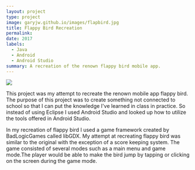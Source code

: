 ```yaml
---
layout: project
type: project
image: garyjw.github.io/images/flapbird.jpg
title: Flappy Bird Recreation
permalink:
date: 2017
labels:
  - Java
  - Android
  - Android Studio
summary: A recreation of the renown flappy bird mobile app.
---
```


<img class="ui medium right floated rounded image" src="garyjw.github.io/images/flapbird.jpg">

This project was my attempt to recreate the renown mobile app flappy bird. The purpose of this project was to create something not connected to school so that I can put the knowledge I've learned in class in practice. So instead of using Eclipse I used Android Studio and looked up how to utilize the tools offered in Android Studio.

In my recreation of flappy bird I used a game framework created by BadLogicGames called libGDX. My attempt at recreating flappy bird was similar to the original with the exception of a score keeping system. The game consisted of several modes such as a main menu and game mode.The player would be able to make the bird jump by tapping or clicking on the screen during the game mode.

